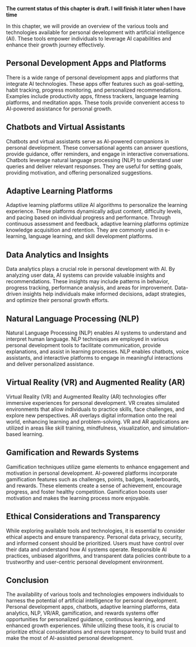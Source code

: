 **The current status of this chapter is draft. I will finish it later when I have time**

In this chapter, we will provide an overview of the various tools and technologies available for personal development with artificial intelligence (AI). These tools empower individuals to leverage AI capabilities and enhance their growth journey effectively.

Personal Development Apps and Platforms
---------------------------------------

There is a wide range of personal development apps and platforms that integrate AI technologies. These apps offer features such as goal-setting, habit tracking, progress monitoring, and personalized recommendations. Examples include productivity apps, fitness trackers, language learning platforms, and meditation apps. These tools provide convenient access to AI-powered assistance for personal growth.

Chatbots and Virtual Assistants
-------------------------------

Chatbots and virtual assistants serve as AI-powered companions in personal development. These conversational agents can answer questions, provide guidance, offer reminders, and engage in interactive conversations. Chatbots leverage natural language processing (NLP) to understand user queries and deliver relevant responses. They are useful for setting goals, providing motivation, and offering personalized suggestions.

Adaptive Learning Platforms
---------------------------

Adaptive learning platforms utilize AI algorithms to personalize the learning experience. These platforms dynamically adjust content, difficulty levels, and pacing based on individual progress and performance. Through continuous assessment and feedback, adaptive learning platforms optimize knowledge acquisition and retention. They are commonly used in e-learning, language learning, and skill development platforms.

Data Analytics and Insights
---------------------------

Data analytics plays a crucial role in personal development with AI. By analyzing user data, AI systems can provide valuable insights and recommendations. These insights may include patterns in behavior, progress tracking, performance analysis, and areas for improvement. Data-driven insights help individuals make informed decisions, adapt strategies, and optimize their personal growth efforts.

Natural Language Processing (NLP)
---------------------------------

Natural Language Processing (NLP) enables AI systems to understand and interpret human language. NLP techniques are employed in various personal development tools to facilitate communication, provide explanations, and assist in learning processes. NLP enables chatbots, voice assistants, and interactive platforms to engage in meaningful interactions and deliver personalized assistance.

Virtual Reality (VR) and Augmented Reality (AR)
-----------------------------------------------

Virtual Reality (VR) and Augmented Reality (AR) technologies offer immersive experiences for personal development. VR creates simulated environments that allow individuals to practice skills, face challenges, and explore new perspectives. AR overlays digital information onto the real world, enhancing learning and problem-solving. VR and AR applications are utilized in areas like skill training, mindfulness, visualization, and simulation-based learning.

Gamification and Rewards Systems
--------------------------------

Gamification techniques utilize game elements to enhance engagement and motivation in personal development. AI-powered platforms incorporate gamification features such as challenges, points, badges, leaderboards, and rewards. These elements create a sense of achievement, encourage progress, and foster healthy competition. Gamification boosts user motivation and makes the learning process more enjoyable.

Ethical Considerations and Transparency
---------------------------------------

While exploring available tools and technologies, it is essential to consider ethical aspects and ensure transparency. Personal data privacy, security, and informed consent should be prioritized. Users must have control over their data and understand how AI systems operate. Responsible AI practices, unbiased algorithms, and transparent data policies contribute to a trustworthy and user-centric personal development environment.

Conclusion
----------

The availability of various tools and technologies empowers individuals to harness the potential of artificial intelligence for personal development. Personal development apps, chatbots, adaptive learning platforms, data analytics, NLP, VR/AR, gamification, and rewards systems offer opportunities for personalized guidance, continuous learning, and enhanced growth experiences. While utilizing these tools, it is crucial to prioritize ethical considerations and ensure transparency to build trust and make the most of AI-assisted personal development.
